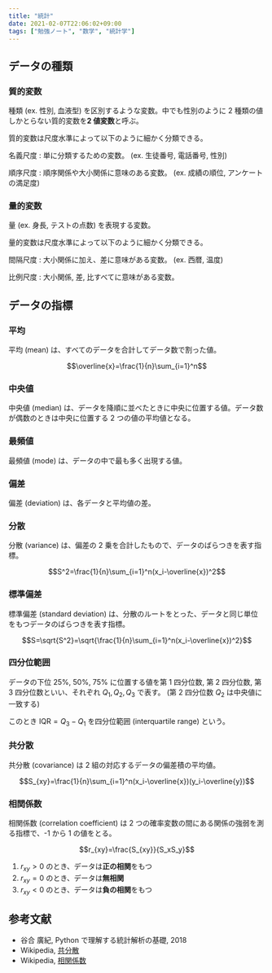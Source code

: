 ```yaml
---
title: "統計"
date: 2021-02-07T22:06:02+09:00
tags: ["勉強ノート", "数学", "統計学"]
---
```


## データの種類

### 質的変数

種類 (ex. 性別, 血液型) を区別するような変数。中でも性別のように 2 種類の値しかとらない質的変数を**2 値変数**と呼ぶ。

質的変数は尺度水準によって以下のように細かく分類できる。

名義尺度
: 単に分類するための変数。 (ex. 生徒番号, 電話番号, 性別)

順序尺度
: 順序関係や大小関係に意味のある変数。 (ex. 成績の順位, アンケートの満足度)

### 量的変数

量 (ex. 身長, テストの点数) を表現する変数。

量的変数は尺度水準によって以下のように細かく分類できる。

間隔尺度
: 大小関係に加え、差に意味がある変数。 (ex. 西暦, 温度)

比例尺度
: 大小関係, 差, 比すべてに意味がある変数。

## データの指標

### 平均

平均 (mean) は、すべてのデータを合計してデータ数で割った値。

$$\overline{x}=\frac{1}{n}\sum_{i=1}^n$$

### 中央値

中央値 (median) は、データを降順に並べたときに中央に位置する値。データ数が偶数のときは中央に位置する 2 つの値の平均値となる。

### 最頻値

最頻値 (mode) は、データの中で最も多く出現する値。

### 偏差

偏差 (deviation) は、各データと平均値の差。

### 分散

分散 (variance) は、偏差の 2 乗を合計したもので、データのばらつきを表す指標。

$$S^2=\frac{1}{n}\sum_{i=1}^n(x_i-\overline{x})^2$$

### 標準偏差

標準偏差 (standard deviation) は、分散のルートをとった、データと同じ単位をもつデータのばらつきを表す指標。

$$S=\sqrt{S^2}=\sqrt{\frac{1}{n}\sum_{i=1}^n(x_i-\overline{x})^2}$$

### 四分位範囲

データの下位 25%, 50%, 75% に位置する値を第 1 四分位数, 第 2 四分位数, 第 3 四分位数といい、それぞれ $Q_1,Q_2,Q_3$ で表す。
(第 2 四分位数 $Q_2$ は中央値に一致する)

このとき $\text{IQR}=Q_3-Q_1$ を四分位範囲 (interquartile range) という。


<!-- TODO データの整理, 表やグラフについて書く -->

### 共分散

共分散 (covariance) は 2 組の対応するデータの偏差積の平均値。

$$S_{xy}=\frac{1}{n}\sum_{i=1}^n(x_i-\overline{x})(y_i-\overline{y})$$

### 相関係数

相関係数 (correlation coefficient) は 2 つの確率変数の間にある関係の強弱を測る指標で、-1 から 1 の値をとる。

$$r_{xy}=\frac{S_{xy}}{S_xS_y}$$

1. $r_{xy}>0$ のとき、データは**正の相関**をもつ
1. $r_{xy}=0$ のとき、データは**無相関**
1. $r_{xy}<0$ のとき、データは**負の相関**をもつ

## 参考文献

- 谷合 廣紀, Python で理解する統計解析の基礎, 2018
- Wikipedia, [共分散](https://ja.wikipedia.org/wiki/%E5%85%B1%E5%88%86%E6%95%A3)
- Wikipedia, [相関係数](https://ja.wikipedia.org/wiki/%E7%9B%B8%E9%96%A2%E4%BF%82%E6%95%B0)

